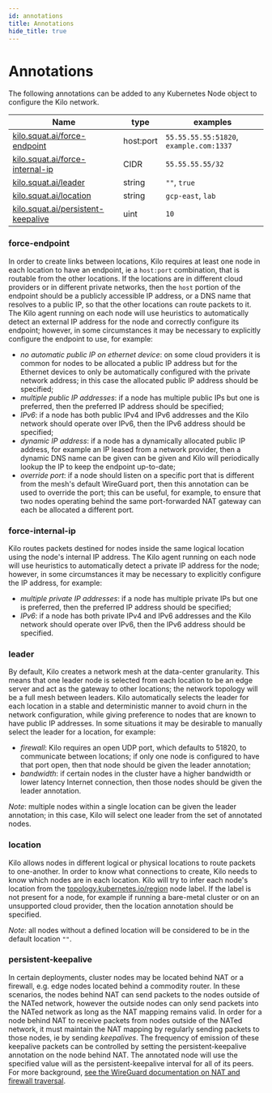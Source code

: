```yaml
---
id: annotations
title: Annotations
hide_title: true
---
```


# Annotations

The following annotations can be added to any Kubernetes Node object to configure the Kilo network.

|Name|type|examples|
|----|----|-------|
|[kilo.squat.ai/force-endpoint](#force-endpoint)|host:port|`55.55.55.55:51820`, `example.com:1337`|
|[kilo.squat.ai/force-internal-ip](#force-internal-ip)|CIDR|`55.55.55.55/32`|
|[kilo.squat.ai/leader](#leader)|string|`""`, `true`|
|[kilo.squat.ai/location](#location)|string|`gcp-east`, `lab`|
|[kilo.squat.ai/persistent-keepalive](#persistent-keepalive)|uint|`10`|

### force-endpoint
In order to create links between locations, Kilo requires at least one node in each location to have an endpoint, ie a `host:port` combination, that is routable from the other locations.
If the locations are in different cloud providers or in different private networks, then the `host` portion of the endpoint should be a publicly accessible IP address, or a DNS name that resolves to a public IP, so that the other locations can route packets to it.
The Kilo agent running on each node will use heuristics to automatically detect an external IP address for the node and correctly configure its endpoint; however, in some circumstances it may be necessary to explicitly configure the endpoint to use, for example:
 * _no automatic public IP on ethernet device_: on some cloud providers it is common for nodes to be allocated a public IP address but for the Ethernet devices to only be automatically configured with the private network address; in this case the allocated public IP address should be specified;
 * _multiple public IP addresses_: if a node has multiple public IPs but one is preferred, then the preferred IP address should be specified;
 * _IPv6_: if a node has both public IPv4 and IPv6 addresses and the Kilo network should operate over IPv6, then the IPv6 address should be specified;
 * _dynamic IP address_: if a node has a dynamically allocated public IP address, for example an IP leased from a network provider, then a dynamic DNS name can be given can be given and Kilo will periodically lookup the IP to keep the endpoint up-to-date;
 * _override port_: if a node should listen on a specific port that is different from the mesh's default WireGuard port, then this annotation can be used to override the port; this can be useful, for example, to ensure that two nodes operating behind the same port-forwarded NAT gateway can each be allocated a different port.

### force-internal-ip
Kilo routes packets destined for nodes inside the same logical location using the node's internal IP address.
The Kilo agent running on each node will use heuristics to automatically detect a private IP address for the node; however, in some circumstances it may be necessary to explicitly configure the IP address, for example:
 * _multiple private IP addresses_: if a node has multiple private IPs but one is preferred, then the preferred IP address should be specified;
 * _IPv6_: if a node has both private IPv4 and IPv6 addresses and the Kilo network should operate over IPv6, then the IPv6 address should be specified.

### leader
By default, Kilo creates a network mesh at the data-center granularity.
This means that one leader node is selected from each location to be an edge server and act as the gateway to other locations; the network topology will be a full mesh between leaders.
Kilo automatically selects the leader for each location in a stable and deterministic manner to avoid churn in the network configuration, while giving preference to nodes that are known to have public IP addresses.
In some situations it may be desirable to manually select the leader for a location, for example:
 * _firewall_: Kilo requires an open UDP port, which defaults to 51820, to communicate between locations; if only one node is configured to have that port open, then that node should be given the leader annotation;
 * _bandwidth_: if certain nodes in the cluster have a higher bandwidth or lower latency Internet connection, then those nodes should be given the leader annotation.

_Note_: multiple nodes within a single location can be given the leader annotation; in this case, Kilo will select one leader from the set of annotated nodes. 

### location
Kilo allows nodes in different logical or physical locations to route packets to one-another.
In order to know what connections to create, Kilo needs to know which nodes are in each location.
Kilo will try to infer each node's location from the [topology.kubernetes.io/region](https://kubernetes.io/docs/reference/kubernetes-api/labels-annotations-taints/#topologykubernetesioregion) node label.
If the label is not present for a node, for example if running a bare-metal cluster or on an unsupported cloud provider, then the location annotation should be specified.

_Note_: all nodes without a defined location will be considered to be in the default location `""`.

### persistent-keepalive
In certain deployments, cluster nodes may be located behind NAT or a firewall, e.g. edge nodes located behind a commodity router.
In these scenarios, the nodes behind NAT can send packets to the nodes outside of the NATed network, however the outside nodes can only send packets into the NATed network as long as the NAT mapping remains valid.
In order for a node behind NAT to receive packets from nodes outside of the NATed network, it must maintain the NAT mapping by regularly sending packets to those nodes, ie by sending _keepalives_.
The frequency of emission of these keepalive packets can be controlled by setting the persistent-keepalive annotation on the node behind NAT.
The annotated node will use the specified value will as the persistent-keepalive interval for all of its peers.
For more background, [see the WireGuard documentation on NAT and firewall traversal](https://www.wireguard.com/quickstart/#nat-and-firewall-traversal-persistence).
